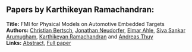 <h2>Papers by Karthikeyan Ramachandran:</h2>
<p>
<b>Title:</b> FMI for Physical Models on Automotive Embedded Targets<br />
<b>Authors:</b> <a href="../authors/author_27.html">Christian Bertsch</a>, <a href="../authors/author_212.html">Jonathan Neudorfer</a>, <a href="../authors/author_1.html">Elmar Ahle</a>, <a href="../authors/author_9.html">Siva Sankar Arumugham</a>, <a href="../authors/author_250.html">Karthikeyan Ramachandran</a> and <a href="../authors/author_307.html">Andreas Thuy</a><br />
<b>Links:</b> <a href="../abstracts/abstract_4.pdf">Abstract</a>, <a href="../submissions/ecp1511843_BertschNeudorferAhleArumughamRamachandranThuy.pdf">Full paper</a>
</p>